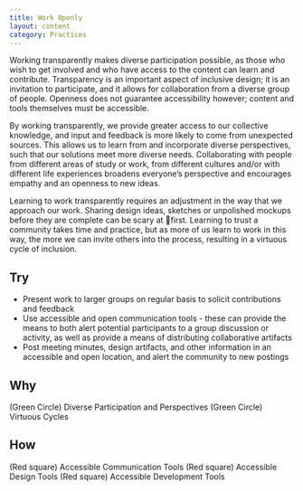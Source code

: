 ```yaml
---
title: Work Openly
layout: content
category: Practices
---
```


Working transparently makes diverse participation possible,
as those who wish to get involved and who have access to
the content can learn and contribute. Transparency is an
important aspect of inclusive design; it is an invitation to
participate, and it allows for collaboration from a diverse
group of people. Openness does not guarantee accessibility
however; content and tools themselves must be accessible.

By working transparently, we provide greater access to our
collective knowledge, and input and feedback is more likely
to come from unexpected sources. This allows us to learn
from and incorporate diverse perspectives, such that our
solutions meet more diverse needs. Collaborating with people from different areas of study or work, from different cultures and/or with different life experiences broadens everyone’s perspective and encourages empathy and an openness to new ideas.

Learning to work transparently requires an adjustment in
the way that we approach our work. Sharing design ideas,
sketches or unpolished mockups before they are complete
can be scary at first. Learning to trust a community takes
time and practice, but as more of us learn to work in this
way, the more we can invite others into the process,
resulting in a virtuous cycle of inclusion.

## Try
* Present work to larger groups on regular basis to solicit contributions and feedback
* Use accessible and open communication tools - these can provide the means to both alert potential participants to a group discussion or activity, as well as provide a means of distributing collaborative artifacts
* Post meeting minutes, design artifacts, and other information in an accessible and open location, and alert the community to new postings

## Why
(Green Circle) Diverse Participation and Perspectives
(Green Circle) Virtuous Cycles

## How
(Red square) Accessible Communication Tools
(Red square) Accessible Design Tools
(Red square) Accessible Development Tools
